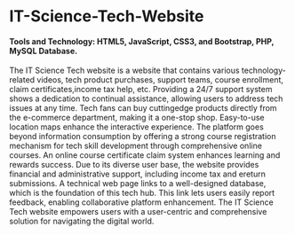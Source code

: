 # IT-Science-Tech-Website
#### Tools and Technology: HTML5, JavaScript, CSS3, and Bootstrap, PHP, MySQL Database.

The IT Science Tech website is a website that contains various technology-related videos, tech product purchases, support teams, course enrollment, claim certificates,income tax help, etc. Providing a 24/7 support system shows a dedication to continual assistance, allowing users to address tech issues at any time. Tech fans can buy cuttingedge products directly from the e-commerce department, making it a one-stop shop. Easy-to-use location maps enhance the interactive experience. The platform goes beyond information consumption by offering a strong course registration mechanism for tech skill development through comprehensive online courses. An online course certificate claim system enhances learning and rewards success. Due to its diverse user base, the website provides financial and administrative support, including income tax and ereturn submissions. A technical web page links to a well-designed database, which is the foundation of this tech hub. This link lets users easily report feedback, enabling collaborative platform enhancement. The IT Science Tech website empowers users with a user-centric and comprehensive solution for navigating the digital world. 
